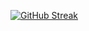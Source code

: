 [![GitHub Streak](https://github-readme-streak-stats-delta-gilt.vercel.app?user=wathika-eng&hide_border=true)](https://git.io/streak-stats)
